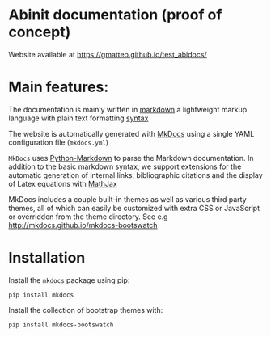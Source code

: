 # Abinit documentation (proof of concept)


Website available at <https://gmatteo.github.io/test_abidocs/>

# Main features:

The documentation is mainly written in [markdown](https://en.wikipedia.org/wiki/Markdown)
a lightweight markup language with plain text formatting
[syntax](https://github.com/adam-p/markdown-here/wiki/Markdown-Cheatsheet)

The website is automatically generated with [MkDocs](http://www.mkdocs.org/)
using a single YAML configuration file (```mkdocs.yml```)

`MkDocs` uses [Python-Markdown](https://pythonhosted.org/Markdown/index.html)
to parse the Markdown documentation.
In addition to the basic markdown syntax, we support extensions for
the automatic generation of internal links, bibliographic citations and the
display of Latex equations with [MathJax](https://www.mathjax.org/)

MkDocs includes a couple built-in themes as well as various third party themes,
all of which can easily be customized with extra CSS or JavaScript or overridden
from the theme directory. See e.g <http://mkdocs.github.io/mkdocs-bootswatch>

# Installation

Install the `mkdocs` package using pip:

    pip install mkdocs

Install the collection of bootstrap themes with:

    pip install mkdocs-bootswatch
